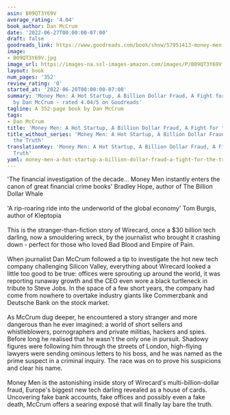 ```yaml
---
asin: B09QT3Y69V
average_rating: '4.04'
book_author: Dan McCrum
date: '2022-06-27T00:00:00-07:00'
draft: false
goodreads_link: https://www.goodreads.com/book/show/57951413-money-men
image:
- B09QT3Y69V.jpg
image_url: https://images-na.ssl-images-amazon.com/images/P/B09QT3Y69V.01._SCLZZZZZZZ.jpg
layout: book
num_pages: '352'
review_rating: '0'
started_at: '2022-06-20T00:00:00-07:00'
summary: 'Money Men: A Hot Startup, A Billion Dollar Fraud, A Fight for the Truth
  by Dan McCrum - rated 4.04/5 on Goodreads'
tagline: A 352-page book by Dan McCrum
tags:
- Dan McCrum
title: 'Money Men: A Hot Startup, A Billion Dollar Fraud, A Fight for the Truth'
title_without_series: 'Money Men: A Hot Startup, A Billion Dollar Fraud, A Fight for
  the Truth'
translationKey: 'Money Men: A Hot Startup, A Billion Dollar Fraud, A Fight for the
  Truth'
yaml: money-men-a-hot-startup-a-billion-dollar-fraud-a-fight-for-the-truth
---
```


'The financial investigation of the decade... Money Men instantly enters the canon of great financial crime books' Bradley Hope, author of The Billion Dollar Whale<br /><br />'A rip-roaring ride into the underworld of the global economy' Tom Burgis, author of Kleptopia<br /><br />This is the stranger-than-fiction story of Wirecard, once a $30 billion tech darling, now a smouldering wreck, by the journalist who brought it crashing down - perfect for those who loved Bad Blood and Empire of Pain.<br /><br />When journalist Dan McCrum followed a tip to investigate the hot new tech company challenging Silicon Valley, everything about Wirecard looked a little too good to be true: offices were sprouting up around the world, it was reporting runaway growth and the CEO even wore a black turtleneck in tribute to Steve Jobs. In the space of a few short years, the company had come from nowhere to overtake industry giants like Commerzbank and Deutsche Bank on the stock market.<br /><br />As McCrum dug deeper, he encountered a story stranger and more dangerous than he ever imagined: a world of short sellers and whistleblowers, pornographers and private militias, hackers and spies. Before long he realised that he wasn't the only one in pursuit. Shadowy figures were following him through the streets of London, high-flying lawyers were sending ominous letters to his boss, and he was named as the prime suspect in a criminal inquiry. The race was on to prove his suspicions and clear his name.<br /><br />Money Men is the astonishing inside story of Wirecard's multi-billion-dollar fraud, Europe's biggest new tech darling revealed as a house of cards. Uncovering fake bank accounts, fake offices and possibly even a fake death, McCrum offers a searing exposé that will finally lay bare the truth.